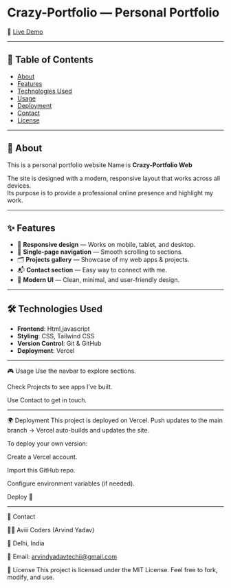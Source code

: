 # Crazy-Portfolio — Personal Portfolio

🚀 [Live Demo](https://crazy-portfolio-two.vercel.app/)

---

## 📌 Table of Contents

- [About](#about)  
- [Features](#features)  
- [Technologies Used](#technologies-used)  
- [Usage](#usage)  
- [Deployment](#deployment)  
- [Contact](#contact)  
- [License](#license)  

---

## 📖 About

This is a personal portfolio website Name is **Crazy-Portfolio Web**   

The site is designed with a modern, responsive layout that works across all devices.  
Its purpose is to provide a professional online presence and highlight my work.

---

## ✨ Features

- 📱 **Responsive design** — Works on mobile, tablet, and desktop.  
- 🧭 **Single-page navigation** — Smooth scrolling to sections.  
- 🗂️ **Projects gallery** — Showcase of my web apps & projects.  
- 📬 **Contact section** — Easy way to connect with me.  
- 🎨 **Modern UI** — Clean, minimal, and user-friendly design.  

---

## 🛠 Technologies Used

- **Frontend**: Html,javascript  
- **Styling**: CSS, Tailwind CSS    
- **Version Control**: Git & GitHub  
- **Deployment**: Vercel  

---



🎮 Usage
Use the navbar to explore sections.

Check Projects to see apps I’ve built.

Use Contact to get in touch.

---


🌍 Deployment
This project is deployed on Vercel.
Push updates to the main branch → Vercel auto-builds and updates the site.

To deploy your own version:

Create a Vercel account.

Import this GitHub repo.

Configure environment variables (if needed).

Deploy 🚀

---

📧 Contact

👨‍💻 Aviii Coders (Arvind Yadav)

📍 Delhi, India

📩 Email: arvindyadavtechii@gmail.com

📜 License
This project is licensed under the MIT License.
Feel free to fork, modify, and use.
